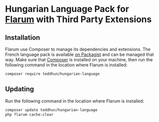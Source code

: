 # Hungarian Language Pack for [Flarum](https://flarum.org/) with Third Party Extensions

## Installation

Flarum use Composer to manage its dependencies and extensions. The French language pack is available [on Packagist](https://packagist.org/packages/teddhun/hungarian-language) and can be managed that way. Make sure that [Composer](https://getcomposer.org/) is installed on your machine, then run the following command in the location where Flarum is installed:

```bash
composer require teddhun/hungarian-language
```

## Updating

Run the following command in the location where Flarum is installed:

```bash
composer update teddhun/hungarian-language
php flarum cache:clear
```

